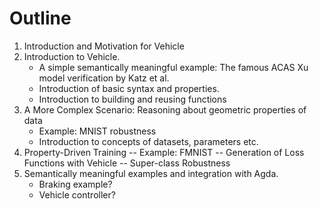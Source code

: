 # Outline

1. Introduction and Motivation for Vehicle
2. Introduction to Vehicle.
   - A simple semantically meaningful example: The famous ACAS Xu model verification by Katz et al.
   - Introduction of basic syntax and properties.
   - Introduction to building and reusing functions
3. A More Complex Scenario: Reasoning about geometric properties of data
   - Example: MNIST robustness
   - Introduction to concepts of datasets, parameters etc.
4. Property-Driven Training
   -- Example: FMNIST
   -- Generation of Loss Functions with Vehicle
   -- Super-class Robustness
5. Semantically meaningful examples and integration with Agda.
   - Braking example?
   - Vehicle controller?
